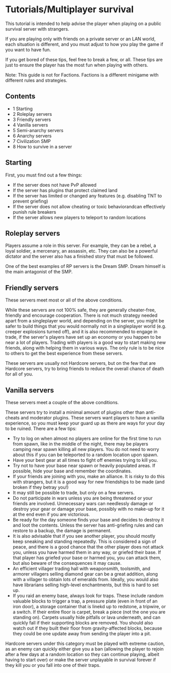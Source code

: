 # Tutorials/Multiplayer survival
This tutorial is intended to help advise the player when playing on a public survival server with strangers.

If you are playing only with friends on a private server or an LAN world, each situation is different, and you must adjust to how you play the game if you want to have fun.

If you get bored of these tips, feel free to break a few, or all. These tips are just to ensure the player has the most fun when playing with others.

Note: This guide is not for Factions.  Factions is a different minigame with different rules and strategies.

## Contents
- 1 Starting
- 2 Roleplay servers
- 3 Friendly servers
- 4 Vanilla servers
- 5 Semi-anarchy servers
- 6 Anarchy servers
- 7 Civilization SMP
- 8 How to survive in a server

## Starting
First, you must find out a few things:

- If the server does not have PvP allowed
- If the server has plugins that protect claimed land
- If the server has limited or changed any features (e.g. disabling TNT to prevent griefing)
- If the server does not allow cheating or toxic behaviorandcan effectively punish rule breakers
- If the server allows new players to teleport to random locations

## Roleplay servers
Players assume a role in this server. For example, they can be a rebel, a loyal soldier, a mercenary, an assassin, etc. They can also be a powerful dictator and the server also has a finished story that must be followed. 

One of the best examples of RP servers is the Dream SMP. Dream himself is the main antagonist of the SMP. 

## Friendly servers
These servers meet most or all of the above conditions.

While these servers are not 100% safe, they are generally cheater-free, friendly and encourage cooperation. There is not much strategy needed apart from a singleplayer world, and depending on the server, you might be safer to build things that you would normally not in a singleplayer world (e.g. creeper explosions turned off), and it is also recommended to engage in trade, if the server's players have set up an economy or you happen to be near a lot of players. Trading with players is a good way to start making new friends, along with helping them in various ways. The only rule is to be nice to others to get the best experience from these servers.

These servers are usually not Hardcore servers, but on the few that are Hardcore servers, try to bring friends to reduce the overall chance of death for all of you.

## Vanilla servers
These servers meet a couple of the above conditions.

These servers try to install a minimal amount of plugins other than anti-cheats and moderator plugins. These servers want players to have a vanilla experience, so you must keep your guard up as there are ways for your day to be ruined. There are a few tips:

- Try to log on when almost no players are online for the first time to run from spawn, like in the middle of the night, there may be players camping near spawn killing all new players. You do not need to worry about this if you can be teleported to a random location upon spawn.
- Have your best gear at all times to fight off enemies trying to kill you.
- Try not to have your base near spawn or heavily populated areas. If possible, hide your base and remember the coordinates.
- If your friends are joining with you, make an alliance. It is risky to do this with strangers, but it is a good way for new friendships to be made (and broken if they betray you!)
- It may still be possible to trade, but only on a few servers.
- Do not participate in wars unless you are being threatened or your friends are involved. Unnecessary wars can needlessly damage or destroy your gear or damage your base, possibly with no make-up for it at the end even if you are victorious.
- Be ready for the day someone finds your base and decides to destroy it and loot the contents. Unless the server has anti-griefing rules and can restore to a backup, the damage is permanent.
- It is also advisable that if you see another player, you should mostly keep sneaking and standing repeatedly. This is considered a sign of peace, and there is a good chance that the other player does not attack you, unless you have harmed them in any way, or griefed their base. If that player has griefed your base or harmed you, you can attack them, but also beware of the consequences it may cause.
- An efficient villager trading hall with weaponsmith, toolsmith, and armorer villagers selling diamond gear can be a great addition, along with a villager to obtain lots of emeralds from. Ideally, you would also have librarians selling high-level enchantments, but this is hard to set up.
- If you raid an enemy base, always look for traps. These include random valuable blocks to trigger a trap, a pressure plate (even in front of an iron door), a storage container that is linekd up to redstone, a tripwire, or a switch. If their entire floor is carpet, break a piece (not the one you are standing on). Carpets usually hide pitfalls or lava underneath, and can quickly fall if their supporting blocks are removed. You should also watch out if they built their floor from gravity-affected blocks, because they could be one update away from sending the player into a pit.

Hardcore servers under this category must be played with extreme caution, as an enemy can quickly either give you a ban (allowing the player to rejoin after a few days at a random location so they can continue playing, albeit having to start over) or make the server unplayable in survival forever if they kill you or you fall into one of their traps.

